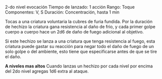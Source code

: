 2-do nivel evocación
Tiempo de lanzado: 1 acción
Rango: Toque
Componentes: V, S
Duración: Concentración, hasta 1 min

Tocas a una criatura voluntaria la cubres de furia fundida. Por la duración de hechizo la criatura gana resistencia al daño de frio, y cada primer golpe cuerpo a cuerpo hace un 2d6 de daño de fuego adicional al objetivo.

Si este hechizo se lanza a una criatura que tenga resistencia al fuego, esta criatura puede gastar su reacción para negar todo el daño de fuego de un solo golpe o del ambiente, esto tiene que especificarse antes de que se tire el daño.

**A niveles mas altos**
Cuando lanzas un hechizo por cada nivel por encima del 2do nivel agregas 1d6 extra al ataque.